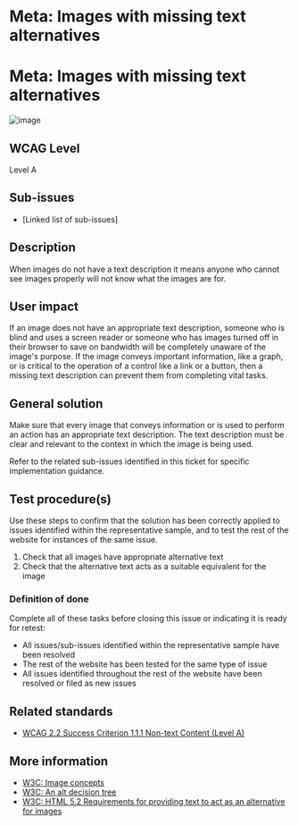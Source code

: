 # Meta: Images with missing text alternatives

# Meta: Images with missing text alternatives
![image](https://github.com/stevefaulkner/test2b/assets/835859/8306aa01-908d-445d-b6f1-649e8f341e03)

## WCAG Level

Level A

## Sub-issues

* [Linked list of sub-issues]

## Description

When images do not have a text description it means anyone who cannot see images properly will not know what the images are for.

## User impact

If an image does not have an appropriate text description, someone who is blind and uses a screen reader or someone who has images turned off in their browser to save on bandwidth will be completely unaware of the image's purpose. If the image conveys important information, like a graph, or is critical to the operation of a control like a link or a button, then a missing text description can prevent them from completing vital tasks.

## General solution

Make sure that every image that conveys information or is used to perform an action has an appropriate text description. The text description must be clear and relevant to the context in which the image is being used.

Refer to the related sub-issues identified in this ticket for specific implementation guidance.

## Test procedure(s)

Use these steps to confirm that the solution has been correctly applied to issues identified within the representative sample, and to test the rest of the website for instances of the same issue.

1. Check that all images have appropriate alternative text
2. Check that the alternative text acts as a suitable equivalent for the image

### Definition of done

Complete all of these tasks before closing this issue or indicating it is ready for retest:

* All issues/sub-issues identified within the representative sample have been resolved
* The rest of the website has been tested for the same type of issue
* All issues identified throughout the rest of the website have been resolved or filed as new issues

## Related standards

* [WCAG 2.2 Success Criterion 1.1.1 Non-text Content (Level A)](https://www.w3.org/TR/WCAG22/#non-text-content)

## More information

* [W3C: Image concepts](https://www.w3.org/WAI/tutorials/images/decision-tree/)
* [W3C: An alt decision tree](https://www.w3.org/WAI/tutorials/images/decision-tree/)
* [W3C: HTML 5.2 Requirements for providing text to act as an alternative for images](https://www.w3.org/TR/html52/semantics-embedded-content.html#alt-text)
